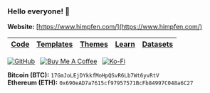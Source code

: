 ### Hello everyone! 👋

**Website:** [https://www.himpfen.com/](https://www.himpfen.com/)

| [Code](https://github.com/brandonhimpfen?tab=repositories) | [Templates](https://github.com/brandontemplates) | [Themes](https://github.com/brandonthemes) | [Learn](https://github.com/brandonlearn) | [Datasets](https://github.com/brandondatasets) |
-------|-----------|--------|--------|--------

[![GitHub](https://srv-cdn.himpfen.io/badges/github/github-flat.svg)](https://github.com/sponsors/brandonhimpfen/) &nbsp; [![Buy Me A Coffee](https://srv-cdn.himpfen.io/badges/buymeacoffee/buymeacoffee-flat.svg)](https://www.buymeacoffee.com/brandonhimpfen) &nbsp; [![Ko-Fi](https://srv-cdn.himpfen.io/badges/kofi/kofi-flat.svg)](https://ko-fi.com/brandonhimpfen)

**Bitcoin (BTC):** `17GmJoLEjDYkkfMoHpQSvR6Lb7Wt6yvRtV` <br />
**Ethereum (ETH):** `0x690eAD7a7615cf97957571BcFb84997C048a6C27`
